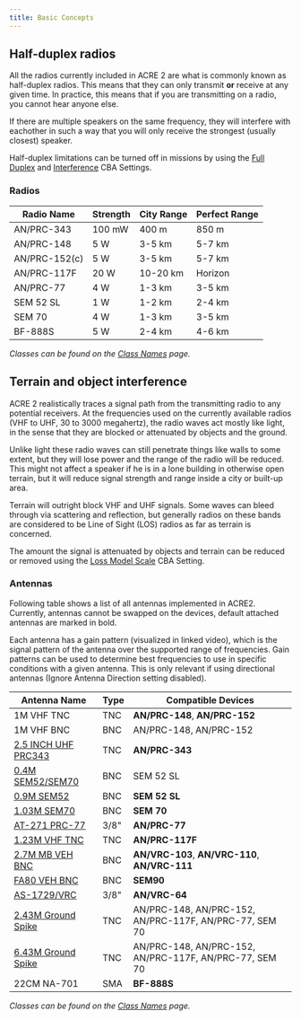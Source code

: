 ```yaml
---
title: Basic Concepts
---
```


## Half-duplex radios

All the radios currently included in ACRE 2 are what is commonly known as half-duplex radios. This means that they can only transmit **or** receive at any given time. In practice, this means that if you are transmitting on a radio, you cannot hear anyone else.

If there are multiple speakers on the same frequency, they will interfere with eachother in such a way that you will only receive the strongest (usually closest) speaker.

Half-duplex limitations can be turned off in missions by using the [Full Duplex](http://acre2.idi-systems.com/wiki/user/radio-signal-loss#full-duplex) and [Interference](http://acre2.idi-systems.com/wiki/user/radio-signal-loss#interference) CBA Settings.

### Radios

| Radio Name    | Strength | City Range | Perfect Range |
| ------------- | -------- | ---------- | ------------- |
| AN/PRC-343    | 100 mW   | 400 m      | 850 m         |
| AN/PRC-148    | 5 W      | 3-5 km     | 5-7 km        |
| AN/PRC-152(c) | 5 W      | 3-5 km     | 5-7 km        |
| AN/PRC-117F   | 20 W     | 10-20 km   | Horizon       |
| AN/PRC-77     | 4 W      | 1-3 km     | 3-5 km        |
| SEM 52 SL     | 1 W      | 1-2 km     | 2-4 km        |
| SEM 70        | 4 W      | 1-3 km     | 3-5 km        |
| BF-888S       | 5 W      | 2-4 km     | 4-6 km        |

_Classes can be found on the [Class Names](/wiki/class-names) page._

## Terrain and object interference

ACRE 2 realistically traces a signal path from the transmitting radio to any potential receivers. At the frequencies used on the currently available radios (VHF to UHF, 30 to 3000 megahertz), the radio waves act mostly like light, in the sense that they are blocked or attenuated by objects and the ground.

Unlike light these radio waves can still penetrate things like walls to some extent, but they will lose power and the range of the radio will be reduced. This might not affect a speaker if he is in a lone building in otherwise open terrain, but it will reduce signal strength and range inside a city or built-up area.

Terrain will outright block VHF and UHF signals. Some waves can bleed through via scattering and reflection, but generally radios on these bands are considered to be Line of Sight (LOS) radios as far as terrain is concerned.

The amount the signal is attenuated by objects and terrain can be reduced or removed using the [Loss Model Scale](http://acre2.idi-systems.com/wiki/user/radio-signal-loss#terrain-loss) CBA Setting.

### Antennas

Following table shows a list of all antennas implemented in ACRE2. Currently, antennas cannot be swapped on the devices, default attached antennas are marked in bold.

Each antenna has a gain pattern (visualized in linked video), which is the signal pattern of the antenna over the supported range of frequencies. Gain patterns can be used to determine best frequencies to use in specific conditions with a given antenna. This is only relevant if using directional antennas (Ignore Antenna Direction setting disabled).

| Antenna Name | Type | Compatible Devices |
| ------------ | ---- | ------------------ |
| 1M VHF TNC | TNC | **AN/PRC-148**, **AN/PRC-152** |
| 1M VHF BNC | BNC | AN/PRC-148, AN/PRC-152 |
| [2.5 INCH UHF PRC343](https://www.youtube.com/watch?v=UZQZ23aorg4) | TNC | **AN/PRC-343** |
| [0.4M SEM52/SEM70](https://www.youtube.com/watch?v=9K7nYbC4tD8) | BNC | SEM 52 SL |
| [0.9M SEM52](https://www.youtube.com/watch?v=N72diKJHo5k) | BNC | **SEM 52 SL** |
| [1.03M SEM70](https://www.youtube.com/watch?v=t3YMP7XuIwM) | BNC | **SEM 70** |
| [AT-271 PRC-77](https://www.youtube.com/watch?v=v0EGHoT7XGA) | 3/8" | **AN/PRC-77** |
| [1.23M VHF TNC](https://www.youtube.com/watch?v=a-ydqMUjAMY) | TNC | **AN/PRC-117F** |
| [2.7M MB VEH BNC](https://www.youtube.com/watch?v=zALwqsWz7Wk) | BNC | **AN/VRC-103**, **AN/VRC-110**, **AN/VRC-111** |
| [FA80 VEH BNC](https://www.youtube.com/watch?v=rubFrJwYhgg) | BNC | **SEM90** |
| [AS-1729/VRC](https://www.youtube.com/watch?v=3G_87lPpEMM) | 3/8" | **AN/VRC-64** |
| [2.43M Ground Spike](https://www.youtube.com/watch?v=GDZLo0TkZyI) | TNC | AN/PRC-148, AN/PRC-152, AN/PRC-117F, AN/PRC-77, SEM 70 |
| [6.43M Ground Spike](https://www.youtube.com/watch?v=0gCv0mSm5-w) | TNC | AN/PRC-148, AN/PRC-152, AN/PRC-117F, AN/PRC-77, SEM 70 |
| 22CM NA-701 | SMA | **BF-888S** |

_Classes can be found on the [Class Names](/wiki/class-names) page._

